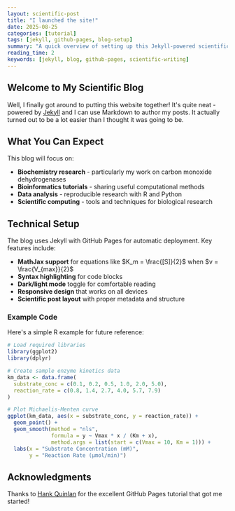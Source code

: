 ```yaml
---
layout: scientific-post
title: "I launched the site!"
date: 2025-08-25
categories: [tutorial]
tags: [jekyll, github-pages, blog-setup]
summary: "A quick overview of setting up this Jekyll-powered scientific blog and what to expect from future content."
reading_time: 2
keywords: [jekyll, blog, github-pages, scientific-writing]
---
```


## Welcome to My Scientific Blog

Well, I finally got around to putting this website together! It's quite neat - powered by [Jekyll](http://jekyllrb.com) and I can use Markdown to author my posts. It actually turned out to be a lot easier than I thought it was going to be.

## What You Can Expect

This blog will focus on:

- **Biochemistry research** - particularly my work on carbon monoxide dehydrogenases
- **Bioinformatics tutorials** - sharing useful computational methods
- **Data analysis** - reproducible research with R and Python
- **Scientific computing** - tools and techniques for biological research

## Technical Setup

The blog uses Jekyll with GitHub Pages for automatic deployment. Key features include:

- **MathJax support** for equations like $K_m = \frac{[S]}{2}$ when $v = \frac{V_{max}}{2}$
- **Syntax highlighting** for code blocks
- **Dark/light mode** toggle for comfortable reading
- **Responsive design** that works on all devices
- **Scientific post layout** with proper metadata and structure

### Example Code

Here's a simple R example for future reference:

```r
# Load required libraries
library(ggplot2)
library(dplyr)

# Create sample enzyme kinetics data
km_data <- data.frame(
  substrate_conc = c(0.1, 0.2, 0.5, 1.0, 2.0, 5.0),
  reaction_rate = c(0.8, 1.4, 2.7, 4.0, 5.7, 7.9)
)

# Plot Michaelis-Menten curve
ggplot(km_data, aes(x = substrate_conc, y = reaction_rate)) +
  geom_point() +
  geom_smooth(method = "nls", 
              formula = y ~ Vmax * x / (Km + x),
              method.args = list(start = c(Vmax = 10, Km = 1))) +
  labs(x = "Substrate Concentration (mM)", 
       y = "Reaction Rate (μmol/min)")
```

## Acknowledgments

Thanks to [Hank Quinlan](https://jmcglone.com/guides/github-pages/) for the excellent GitHub Pages tutorial that got me started!

